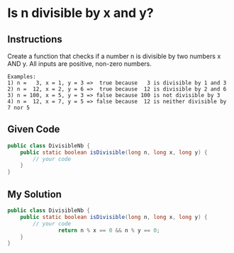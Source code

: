 # Is n divisible by x and y?

## Instructions

Create a function that checks if a number n is divisible by two numbers x AND y. All inputs are positive, non-zero numbers.

```
Examples:
1) n =   3, x = 1, y = 3 =>  true because   3 is divisible by 1 and 3
2) n =  12, x = 2, y = 6 =>  true because  12 is divisible by 2 and 6
3) n = 100, x = 5, y = 3 => false because 100 is not divisible by 3
4) n =  12, x = 7, y = 5 => false because  12 is neither divisible by 7 nor 5
```

## Given Code
```java
public class DivisibleNb {
	public static boolean isDivisible(long n, long x, long y) {
		// your code
	}
}
```

## My Solution
```java
public class DivisibleNb {
	public static boolean isDivisible(long n, long x, long y) {
		// your code
                return n % x == 0 && n % y == 0;                
	}
}
```
